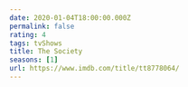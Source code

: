 ```yaml
---
date: 2020-01-04T18:00:00.000Z
permalink: false
rating: 4
tags: tvShows
title: The Society
seasons: [1]
url: https://www.imdb.com/title/tt8778064/
---
```


